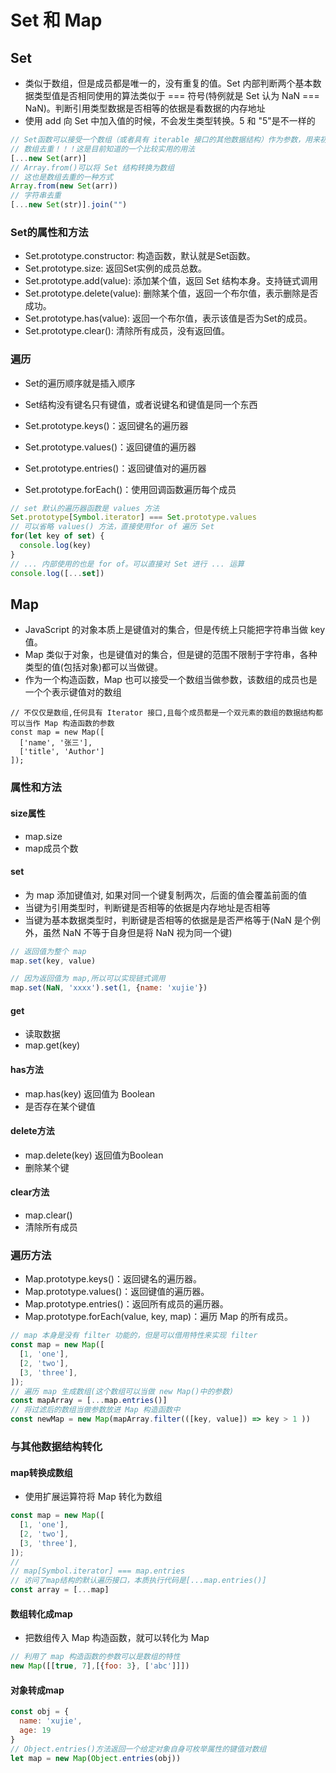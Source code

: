 <!--
 * @Author: x09898 coder_xujie@163.com
 * @Date: 2022-05-09 20:54:21
 * @LastEditors: x09898 coder_xujie@163.com
 * @FilePath: \HTML-CSS-Javascript-\JAVAScript+ES6\ES6\Set 和 Map数据结构.md
 * @Description: Set和Map两种全新的数据结构
-->
# Set 和 Map

## Set

* 类似于数组，但是成员都是唯一的，没有重复的值。Set 内部判断两个基本数据类型值是否相同使用的算法类似于 === 符号(特例就是 Set 认为 NaN === NaN)。判断引用类型数据是否相等的依据是看数据的内存地址
* 使用 add 向 Set 中加入值的时候，不会发生类型转换。5 和 "5"是不一样的

```js
// Set函数可以接受一个数组（或者具有 iterable 接口的其他数据结构）作为参数，用来初始化。
// 数组去重！！！这是目前知道的一个比较实用的用法
[...new Set(arr)]
// Array.from()可以将 Set 结构转换为数组
// 这也是数组去重的一种方式
Array.from(new Set(arr))
// 字符串去重
[...new Set(str)].join("")
```

### Set的属性和方法

* Set.prototype.constructor: 构造函数，默认就是Set函数。
* Set.prototype.size: 返回Set实例的成员总数。
* Set.prototype.add(value): 添加某个值，返回 Set 结构本身。支持链式调用
* Set.prototype.delete(value): 删除某个值，返回一个布尔值，表示删除是否成功。
* Set.prototype.has(value): 返回一个布尔值，表示该值是否为Set的成员。
* Set.prototype.clear(): 清除所有成员，没有返回值。

### 遍历

* Set的遍历顺序就是插入顺序
* Set结构没有键名只有键值，或者说键名和键值是同一个东西

* Set.prototype.keys()：返回键名的遍历器
* Set.prototype.values()：返回键值的遍历器
* Set.prototype.entries()：返回键值对的遍历器
* Set.prototype.forEach()：使用回调函数遍历每个成员

```js
// set 默认的遍历器函数是 values 方法
Set.prototype[Symbol.iterator] === Set.prototype.values
// 可以省略 values() 方法，直接使用for of 遍历 Set
for(let key of set) {
  console.log(key)
}
// ... 内部使用的也是 for of。可以直接对 Set 进行 ... 运算
console.log([...set])
```

## Map

* JavaScript 的对象本质上是键值对的集合，但是传统上只能把字符串当做 key 值。
* Map 类似于对象，也是键值对的集合，但是键的范围不限制于字符串，各种类型的值(包括对象)都可以当做键。
* 作为一个构造函数，Map 也可以接受一个数组当做参数，该数组的成员也是一个个表示键值对的数组

```JS
// 不仅仅是数组,任何具有 Iterator 接口,且每个成员都是一个双元素的数组的数据结构都可以当作 Map 构造函数的参数
const map = new Map([
  ['name', '张三'],
  ['title', 'Author']
]);
```

### 属性和方法

#### size属性

* map.size
* map成员个数

#### set

* 为 map 添加键值对, 如果对同一个键复制两次，后面的值会覆盖前面的值
* 当键为引用类型时，判断键是否相等的依据是内存地址是否相等
* 当键为基本数据类型时，判断键是否相等的依据是是否严格等于(NaN 是个例外，虽然 NaN 不等于自身但是将 NaN 视为同一个键)

```js
// 返回值为整个 map 
map.set(key, value) 

// 因为返回值为 map,所以可以实现链式调用
map.set(NaN, 'xxxx').set(1, {name: 'xujie'})
```

#### get

* 读取数据
* map.get(key)

#### has方法

* map.has(key) 返回值为 Boolean
* 是否存在某个键值
  
#### delete方法

* map.delete(key) 返回值为Boolean
* 删除某个键

#### clear方法

* map.clear()
* 清除所有成员

### 遍历方法

* Map.prototype.keys()：返回键名的遍历器。
* Map.prototype.values()：返回键值的遍历器。
* Map.prototype.entries()：返回所有成员的遍历器。
* Map.prototype.forEach(value, key, map)：遍历 Map 的所有成员。

```js
// map 本身是没有 filter 功能的，但是可以借用特性来实现 filter
const map = new Map([
  [1, 'one'],
  [2, 'two'],
  [3, 'three'],
]);
// 遍历 map 生成数组(这个数组可以当做 new Map()中的参数)
const mapArray = [...map.entries()]
// 将过滤后的数组当做参数放进 Map 构造函数中
const newMap = new Map(mapArray.filter(([key, value]) => key > 1 ))
```

### 与其他数据结构转化

#### map转换成数组

* 使用扩展运算符将 Map 转化为数组

```js
const map = new Map([
  [1, 'one'],
  [2, 'two'],
  [3, 'three'],
]);
// 
// map[Symbol.iterator] === map.entries
// 访问了map结构的默认遍历接口，本质执行代码是[...map.entries()]
const array = [...map]
```

#### 数组转化成map

* 把数组传入 Map 构造函数，就可以转化为 Map

```js
// 利用了 map 构造函数的参数可以是数组的特性
new Map([[true, 7],[{foo: 3}, ['abc']]])
```

#### 对象转成map

```js
const obj = {
  name: 'xujie',
  age: 19
}
// Object.entries()方法返回一个给定对象自身可枚举属性的键值对数组
let map = new Map(Object.entries(obj))
```
